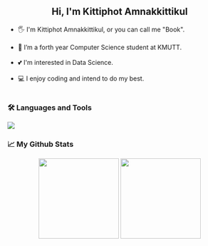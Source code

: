 <h2 align="center"> Hi, I'm Kittiphot Amnakkittikul </h2>

<ul>
<li>🖐 I'm Kittiphot Amnakkittikul, or you can call me "Book". </li><br>
<li>🌱 I’m a forth year Computer Science student at KMUTT. </li><br>
<li>💕 I'm interested in Data Science. </li><br>
<li>💻 I enjoy coding and intend to do my best.</li><br>
</ul> 

<h3> 🛠️ Languages and Tools </h3>
<p>
  <a href="https://skillicons.dev">
    <img src="https://skillicons.dev/icons?i=python,c,cpp,html,css,javascript,dart,flutter,mysql,git,github" />
  </a>
</p>

<h3> 📈 My Github Stats </h3>
<p align="center">
<img height="180em" src="https://github-readme-stats-git-masterrstaa-rickstaa.vercel.app/api?username=Bookkub&&show_icons=true&theme=react" align = "center"/>
<img height="180em" src="https://github-readme-stats-git-masterrstaa-rickstaa.vercel.app/api/top-langs?username=Bookkub&theme=react&show_icons=true&locale=en&layout=compact" align = "center"/>
</p>



<!--
**Bookkub/Bookkub** is a ✨ _special_ ✨ repository because its `README.md` (this file) appears on your GitHub profile.

Here are some ideas to get you started:
wow
- 🔭 I’m currently working on ...
- 🌱 I’m currently learning ...
- 👯 I’m looking to collaborate on ...
- 🤔 I’m looking for help with ...
- 💬 Ask me about ...
- 📫 How to reach me: ...
- 😄 Pronouns: ...
- ⚡ Fun fact: ...
-->
